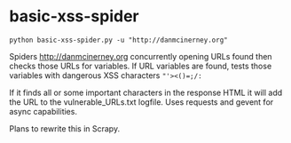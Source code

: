 basic-xss-spider
============

```python basic-xss-spider.py -u "http://danmcinerney.org"```

Spiders http://danmcinerney.org concurrently opening URLs found then checks those URLs for variables. If URL variables are found, tests those variables with dangerous XSS characters ```"'><()=;/:```


If it finds all or some important characters in the response HTML it will add the URL to the vulnerable_URLs.txt logfile. Uses requests and gevent for async capabilities.


Plans to rewrite this in Scrapy.
